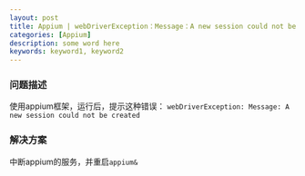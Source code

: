 ```yaml
---
layout: post
title: Appium | webDriverException：Message：A new session could not be created
categories: [Appium]
description: some word here
keywords: keyword1, keyword2
---
```


### 问题描述
使用appium框架，运行后，提示这种错误：
`webDriverException: Message: A new session could not be created`

### 解决方案
中断appium的服务，并重启`appium&`


